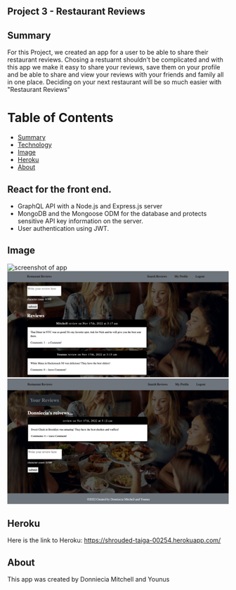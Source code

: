 ## Project 3 - Restaurant Reviews
## Summary  
For this Project, we created an app for a user to be able to share their restaurant reviews. Chosing a restuarnt shouldn't be complicated and with this app we make it easy to share your reviews, save them on your profile and be able to share and view your reviews with your friends and family all in one place. Deciding on your next restaurant will be so much easier with "Restaurant Reviews"

# Table of Contents 
* [Summary](#Summary)
* [Technology](#Technology)
* [Image](#Image)
* [Heroku](#Heroku)
* [About](#About)

## React for the front end.
* GraphQL API with a Node.js and Express.js server 
* MongoDB and the Mongoose ODM for the database and protects sensitive API key information on the server.
* User authentication using JWT.


## Image 
![screenshot of app](./client/public/assets/images/Home%20Page.png)
![screenshot of app](./client/public/assets/images/SearchReviews.png)
![screenshot of app](./client/public/assets/images/Profile.png)

## Heroku 
Here is the link to Heroku: https://shrouded-taiga-00254.herokuapp.com/

## About
This app was created by Donniecia Mitchell and Younus 